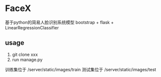 # FaceX

基于python的简易人脸识别系统模型
bootstrap + flask + LinearRegressionClassifier

## usage
1. git clone xxx
2. run manage.py

训练集位于 /server/static/images/train
测试集位于 /server/static/images/test


